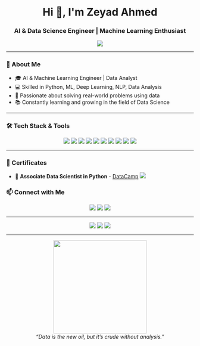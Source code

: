 <h1 align="center">Hi 👋, I'm Zeyad Ahmed</h1>
<h3 align="center">AI & Data Science Engineer | Machine Learning Enthusiast</h3>

<p align="center">
  <img src="https://readme-typing-svg.herokuapp.com?color=F7AB0A&size=24&center=true&vCenter=true&width=600&lines=AI+Engineer+%7C+Data+Scientist;Machine+Learning+%7C+Deep+Learning+Enthusiast;Lifelong+Learner+%7C+Problem+Solver" />
</p>

---

### 🚀 About Me
- 🎓 AI & Machine Learning Engineer | Data Analyst
- 💻 Skilled in Python, ML, Deep Learning, NLP, Data Analysis
- 🎯 Passionate about solving real-world problems using data
- 📚 Constantly learning and growing in the field of Data Science

---

### 🛠️ Tech Stack & Tools

<p align="center">
  <img src="https://img.shields.io/badge/Python-3776AB?style=for-the-badge&logo=python&logoColor=white"/>
  <img src="https://img.shields.io/badge/NumPy-013243?style=for-the-badge&logo=numpy&logoColor=white"/>
  <img src="https://img.shields.io/badge/Pandas-150458?style=for-the-badge&logo=pandas&logoColor=white"/>
  <img src="https://img.shields.io/badge/Matplotlib-20232A?style=for-the-badge&logo=matplotlib&logoColor=white"/>
  <img src="https://img.shields.io/badge/Scikit--Learn-F7931E?style=for-the-badge&logo=scikit-learn&logoColor=white"/>
  <img src="https://img.shields.io/badge/TensorFlow-FF6F00?style=for-the-badge&logo=tensorflow&logoColor=white"/>
  <img src="https://img.shields.io/badge/PyTorch-EE4C2C?style=for-the-badge&logo=pytorch&logoColor=white"/>
  <img src="https://img.shields.io/badge/OpenCV-5C3EE8?style=for-the-badge&logo=opencv&logoColor=white"/>
  <img src="https://img.shields.io/badge/MySQL-4479A1?style=for-the-badge&logo=mysql&logoColor=white"/>
  <img src="https://img.shields.io/badge/GitHub-181717?style=for-the-badge&logo=github&logoColor=white"/>
</p>

---

### 🏅 Certificates

- 🧾 **Associate Data Scientist in Python** - [DataCamp](https://www.datacamp.com)
  <img src="https://img.shields.io/badge/DataCamp-05192D?style=for-the-badge&logo=datacamp&logoColor=65FFAA"/>


### 📫 Connect with Me

<p align="center">
  <a href="mailto:ziada00700@gmail.com"><img src="https://img.shields.io/badge/Gmail-D14836?style=for-the-badge&logo=gmail&logoColor=white"></a>
  <a href="https://www.linkedin.com/in/zeyad-ahmed-ab9595250/"><img src="https://img.shields.io/badge/LinkedIn-0A66C2?style=for-the-badge&logo=linkedin&logoColor=white"></a>
  <a href="https://github.com/Zeyad-Ahmed-Mostaga"><img src="https://img.shields.io/badge/GitHub-181717?style=for-the-badge&logo=github&logoColor=white"></a>
</p>

---

<p align="center">
  <img src="https://github-readme-stats.vercel.app/api?username=Zeyad-Ahmed-Mostaga&show_icons=true&theme=radical" />
  <img src="https://github-readme-streak-stats.herokuapp.com/?user=Zeyad-Ahmed-Mostaga&theme=dark" />
  <img src="https://github-readme-stats.vercel.app/api/top-langs/?username=Zeyad-Ahmed-Mostaga&layout=compact&theme=radical" />
</p>

---

<p align="center">
  <img src="https://media.giphy.com/media/L8K62iTDkzGX6/giphy.gif" width="250"/>
  <br>
  <i>“Data is the new oil, but it’s crude without analysis.”</i>
</p>
